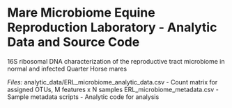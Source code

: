 # Mare Microbiome Equine Reproduction Laboratory - Analytic Data and Source Code
16S ribosomal DNA characterization of the reproductive tract microbiome in normal and infected Quarter Horse mares

*Files:*
analytic\_data/ERL\_microbiome\_analytic\_data.csv - Count matrix for assigned OTUs, M features x N samples
ERL\_microbiome\_metadata.csv - Sample metadata
scripts - Analytic code for analysis
